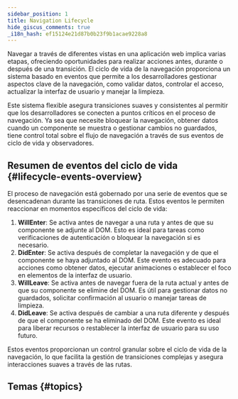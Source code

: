 ```yaml
---
sidebar_position: 1
title: Navigation Lifecycle
hide_giscus_comments: true
_i18n_hash: ef15124e21d87b0b23f9b1acae9228a8
---
```

Navegar a través de diferentes vistas en una aplicación web implica varias etapas, ofreciendo oportunidades para realizar acciones antes, durante o después de una transición. El ciclo de vida de la navegación proporciona un sistema basado en eventos que permite a los desarrolladores gestionar aspectos clave de la navegación, como validar datos, controlar el acceso, actualizar la interfaz de usuario y manejar la limpieza.

Este sistema flexible asegura transiciones suaves y consistentes al permitir que los desarrolladores se conecten a puntos críticos en el proceso de navegación. Ya sea que necesite bloquear la navegación, obtener datos cuando un componente se muestra o gestionar cambios no guardados, tiene control total sobre el flujo de navegación a través de sus eventos de ciclo de vida y observadores.

## Resumen de eventos del ciclo de vida {#lifecycle-events-overview}

El proceso de navegación está gobernado por una serie de eventos que se desencadenan durante las transiciones de ruta. Estos eventos le permiten reaccionar en momentos específicos del ciclo de vida:

1. **WillEnter**: Se activa antes de navegar a una ruta y antes de que su componente se adjunte al DOM. Esto es ideal para tareas como verificaciones de autenticación o bloquear la navegación si es necesario.
2. **DidEnter**: Se activa después de completar la navegación y de que el componente se haya adjuntado al DOM. Este evento es adecuado para acciones como obtener datos, ejecutar animaciones o establecer el foco en elementos de la interfaz de usuario.
3. **WillLeave**: Se activa antes de navegar fuera de la ruta actual y antes de que su componente se elimine del DOM. Es útil para gestionar datos no guardados, solicitar confirmación al usuario o manejar tareas de limpieza.
4. **DidLeave**: Se activa después de cambiar a una ruta diferente y después de que el componente se ha eliminado del DOM. Este evento es ideal para liberar recursos o restablecer la interfaz de usuario para su uso futuro.

Estos eventos proporcionan un control granular sobre el ciclo de vida de la navegación, lo que facilita la gestión de transiciones complejas y asegura interacciones suaves a través de las rutas.

## Temas {#topics}

<DocCardList className="topics-section" />
